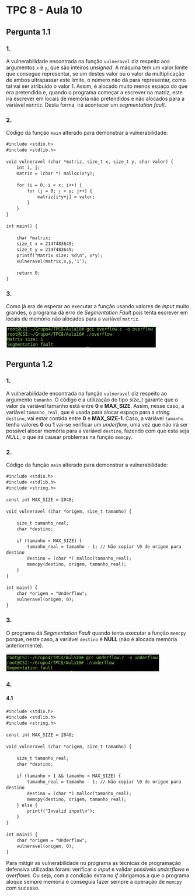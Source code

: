 # TPC 8 - Aula 10

## Pergunta 1.1

### 1.

A vulnerabilidade encontrada na função ```vulneravel``` diz respeito aos argumentos ```x``` e ```y```, que são inteiros *unsigned*. A máquina tem um valor limite que consegue representar, se um destes valor ou o valor da multiplicação de ambos ultrapassar este limite, o número não dá para representar, como tal vai ser atribuído o valor 1. Assim, é alocado muito menos espaço do que era pretendido e, quando o programa começar a escrever na matriz, este irá escrever em locais de memória não pretendidos e não alocados para a variável ```matriz```. Desta forma, irá acontecer um *segmentation fault*.

### 2.

Código da função ```main``` alterado para demonstrar a vulnerabilidade:

```
#include <stdio.h>
#include <stdlib.h>

void vulneravel (char *matriz, size_t x, size_t y, char valor) {
    int i, j;
    matriz = (char *) malloc(x*y);

    for (i = 0; i < x; i++) {
        for (j = 0; j < y; j++) {
            matriz[i*y+j] = valor;
        }
    }
}

int main() {

    char *matrix;
    size_t x = 2147483649;
    size_t y = 2147483649;
    printf("Matrix size: %d\n", x*y);
    vulneravel(matrix,x,y,'1');

    return 0;
}
```

### 3.

Como já era de esperar ao executar a função usando valores de *input* muito grandes, o programa dá erro de *Segmentation Fault* pois tenta escrever em locais de memório não alocados para a variável ```matriz```.

![Pergunta1](./Imagens/Pergunta1.jpg)

## Pergunta 1.2

### 1.

A vulnerabilidade encontrada na função ```vulneravel``` diz respeito ao argumento ```tamanho```. O código e a utilização do tipo *size_t* garante que o valor da variável tamanho está entre **0** e **MAX_SIZE**. Assim, nesse caso, a variável ```tamanho_real```, que é usada para alocar espaço para a *string* ```destino```, vai estar contida entre **0** e **MAX_SIZE-1**. Caso, a variável ```tamanho``` tenha valores **0** ou **1** vai-se verificar um *underflow*, uma vez que não irá ser possível alocar memória para a variável ```destino```, fazendo com que esta seja *NULL*, o que irá causar problemas na função ```memcpy```.

### 2.

Código da função ```main``` alterado para demonstrar a vulnerabilidade:

```
#include <stdio.h>
#include <stdlib.h>
#include <string.h>

const int MAX_SIZE = 2048;

void vulneravel (char *origem, size_t tamanho) {

    size_t tamanho_real;
    char *destino;

    if (tamanho < MAX_SIZE) {
        tamanho_real = tamanho - 1; // Não copiar \0 de origem para destino
        destino = (char *) malloc(tamanho_real);
        memcpy(destino, origem, tamanho_real);
    }
}

int main() {
    char *origem = "Underflow";
    vulneravel(origem, 0);
}
```

### 3.

O programa dá *Segmentation Fault* quando tenta executar a função ```memcpy``` porque, neste caso, a variável ```destino``` é **NULL** (não é alocada memória anteriormente).

![Pergunta2](./Imagens/Pergunta2.jpg)

### 4.

#### 4.1

```
#include <stdio.h>
#include <stdlib.h>
#include <string.h>

const int MAX_SIZE = 2048;

void vulneravel (char *origem, size_t tamanho) {

    size_t tamanho_real;
    char *destino;

    if (tamanho > 1 && tamanho < MAX_SIZE) {
        tamanho_real = tamanho - 1; // Não copiar \0 de origem para destino
        destino = (char *) malloc(tamanho_real);
        memcpy(destino, origem, tamanho_real);
    } else {
        printf("Invalid input\n");
    }
}

int main() {
    char *origem = "Underflow";
    vulneravel(origem, 0);
}
```

Para mitigir as vulnerabilidade no programa as técnicas de programação defensiva utilizadas foram: verificar o *input* e validar possíveis *underflows* e *overflows*. Ou seja, com a condição extra no *if* obrigamos a que o programa aloque sempre memória e conseguia fazer sempre a operação de ```memcpy``` com sucesso.

